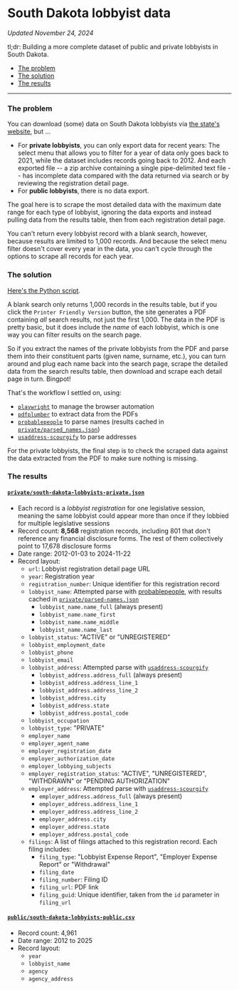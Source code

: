 # South Dakota lobbyist data

_Updated November 24, 2024_

tl;dr: Building a more complete dataset of public and private lobbyists in South Dakota.

- [The problem](#The-problem)
- [The solution](#The-solution)
- [The results](#The-results)

---

### The problem
You can download (some) data on South Dakota lobbyists via [the state's website](https://sosenterprise.sd.gov/BusinessServices/Lobbyist/LobbyistSearch.aspx), but ...
- For **private lobbyists**, you can only export data for recent years: The select menu that allows you to filter for a year of data only goes back to 2021, while the dataset includes records going back to 2012. And each exported file -- a zip archive containing a single pipe-delimited text file -- has incomplete data compared with the data returned via search or by reviewing the registration detail page.
- For **public lobbyists**, there is no data export.

The goal here is to scrape the most detailed data with the maximum date range for each type of lobbyist, ignoring the data exports and instead pulling data from the results table, then from each registration detail page.

You can't return every lobbyist record with a blank search, however, because results are limited to 1,000 records. And because the select menu filter doesn't cover every year in the data, you can't cycle through the options to scrape all records for each year.

### The solution

[Here's the Python script](download.py).

A blank search only returns 1,000 records in the results table, but if you click the `Printer Friendly Version` button, the site generates a PDF containing _all_ search results, not just the first 1,000. The data in the PDF is pretty basic, but it does include the _name_ of each lobbyist, which is one way you can filter results on the search page.

So if you extract the names of the private lobbyists from the PDF and parse them into their constituent parts (given name, surname, etc.), you can turn around and plug each name back into the search page, scrape the detailed data from the search results table, then download and scrape each detail page in turn. Bingpot!

That's the workflow I settled on, using:
- [`playwright`](https://playwright.dev/python/) to manage the browser automation
- [`pdfplumber`](https://github.com/jsvine/pdfplumber) to extract data from the PDFs
- [`probablepeople`](https://github.com/datamade/probablepeople) to parse names (results cached in [`private/parsed_names.json`](private/parsed_names.json))
- [`usaddress-scourgify`](https://github.com/GreenBuildingRegistry/usaddress-scourgify) to parse addresses

For the private lobbyists, the final step is to check the scraped data against the data extracted from the PDF to make sure nothing is missing.

### The results

#### [`private/south-dakota-lobbyists-private.json`](private/south-dakota-lobbyists-private.json)
- Each record is a _lobbyist registration_ for one legislative session, meaning the same lobbyist could appear more than once if they lobbied for multiple legislative sessions
- Record count: **8,568** registration records, including 801 that don't reference any financial disclosure forms. The rest of them collectively point to 17,678 disclosure forms
- Date range: 2012-01-03 to 2024-11-22
- Record layout:
    - `url`: Lobbyist registration detail page URL
    - `year`: Registration year
    - `registration_number`: Unique identifier for this registration record
    - `lobbyist_name`: Attempted parse with [probablepeople](https://github.com/datamade/probablepeople), with results cached in [`private/parsed-names.json`](private/parsed-names.json)
        - `lobbyist_name.name_full` (always present)
        - `lobbyist_name.name_first`
        - `lobbyist_name.name_middle`
        - `lobbyist_name.name_last`
    - `lobbyist_status`: "ACTIVE" or "UNREGISTERED"
    - `lobbyist_employment_date`
    - `lobbyist_phone`
    - `lobbyist_email`
    - `lobbyist_address`: Attempted parse with [`usaddress-scourgify`](https://github.com/GreenBuildingRegistry/usaddress-scourgify)
        - `lobbyist_address.address_full` (always present)
        - `lobbyist_address.address_line_1`
        - `lobbyist_address.address_line_2`
        - `lobbyist_address.city`
        - `lobbyist_address.state`
        - `lobbyist_address.postal_code`
    - `lobbyist_occupation`
    - `lobbyist_type`: "PRIVATE"
    - `employer_name`
    - `employer_agent_name`
    - `employer_registration_date`
    - `employer_authorization_date`
    - `employer_lobbying_subjects`
    - `employer_registration_status`: "ACTIVE", "UNREGISTERED", "WITHDRAWN" or "PENDING AUTHORIZATION"
    - `employer_address`: Attempted parse with [`usaddress-scourgify`](https://github.com/GreenBuildingRegistry/usaddress-scourgify)
        - `employer_address.address_full` (always present)
        - `employer_address.address_line_1`
        - `employer_address.address_line_2`
        - `employer_address.city`
        - `employer_address.state`
        - `employer_address.postal_code`
    - `filings`: A list of filings attached to this registration record. Each filing includes:
        - `filing_type`: "Lobbyist Expense Report", "Employer Expense Report" or "Withdrawal"
        - `filing_date`
        - `filing_number`: Filing ID
        - `filing_url`: PDF link
        - `filing_guid`: Unique identifier, taken from the `id` parameter in `filing_url`

#### [`public/south-dakota-lobbyists-public.csv`](public/south-dakota-lobbyists-public.csv)
- Record count: 4,961
- Date range: 2012 to 2025
- Record layout:
    - `year`
    - `lobbyist_name`
    - `agency`
    - `agency_address`